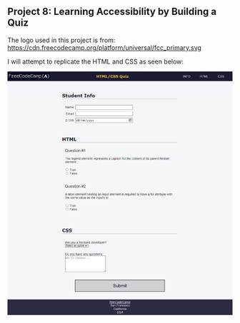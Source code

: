 ## Project 8: Learning Accessibility by Building a Quiz

The logo used in this project is from: https://cdn.freecodecamp.org/platform/universal/fcc_primary.svg

I will attempt to replicate the HTML and CSS as seen below:

![screenshot](Images/screenshot.PNG)
